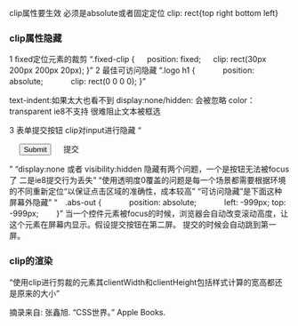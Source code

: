 clip属性要生效 必须是absolute或者固定定位
clip: rect{top right bottom left}

### clip属性隐藏
1 fixed定位元素的裁剪
“.fixed-clip {
　 position: fixed;
　 clip: rect(30px 200px 200px 20px);
}”
2 最佳可访问隐藏
“.logo h1 {
　　　 position: absolute;
　　　 clip: rect(0 0 0 0);
}”

text-indent:如果太大也看不到
display:none/hidden: 会被忽略
color： transparent ie8不支持 很难阻止文本被框选

3 表单提交按钮
clip对input进行隐藏
“<form>
　 <input type="submit" id="someID" class="clip">
　 <label for="someID">提交</label>
</form>”
“display:none 或者 visibility:hidden 隐藏有两个问题，一个是按钮无法被focus了 二是ie8提交行为丢失”
“使用透明度0覆盖的问题是每一个场景都需要根据环境的不同重新定位“以保证点击区域的准确性，成本较高”
“可访问隐藏”是下面这种屏幕外隐藏”
“　.abs-out {
　　　 position: absolute;
　　　 left: -999px; top: -999px;
　　}” 当一个控件元素被focus的时候，浏览器会自动改变滚动高度，让这个元素在屏幕内显示。假设提交按钮在第二屏。
提交的时候会自动跳到第一屏。

### clip的渲染

“使用clip进行剪裁的元素其clientWidth和clientHeight包括样式计算的宽高都还是原来的大小”

摘录来自: 张鑫旭. “CSS世界。” Apple Books. 

